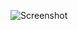 ![Screenshot](https://raw.githubusercontent.com/Cryakl/Ultimate-RAT-Collection/refs/heads/main/SlhRat/Slh%204.0.4/Screenshot.png)
